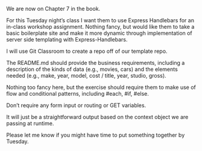 We are now on Chapter 7 in the book.

For this Tuesday night’s class I want them to use Express Handlebars for an in-class workshop assignment. Nothing fancy, but would like them to take a basic boilerplate site and make it more dynamic through implementation of server side templating with Express-Handlebars.

I will use Git Classroom to create a repo off of our template repo.

The README.md should provide the business requirements, including a description of the kinds of data (e.g., movies, cars) and the elements needed (e.g., make, year, model, cost / title, year, studio, gross).

Nothing too fancy here, but the exercise should require them to make use of flow and conditional patterns, including #each, #if, #else.

Don’t require any form input or routing or GET variables.

It will just be a straightforward output based on the context object we are passing at runtime.

Please let me know if you might have time to put something together by Tuesday.

